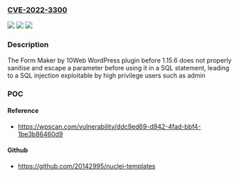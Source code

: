 ### [CVE-2022-3300](https://cve.mitre.org/cgi-bin/cvename.cgi?name=CVE-2022-3300)
![](https://img.shields.io/static/v1?label=Product&message=Form%20Maker%20by%2010Web%20%E2%80%93%20Mobile-Friendly%20Drag%20%26%20Drop%20Contact%20Form%20Builder&color=blue)
![](https://img.shields.io/static/v1?label=Version&message=1.15.6%3C%201.15.6%20&color=brighgreen)
![](https://img.shields.io/static/v1?label=Vulnerability&message=CWE-89%20SQL%20Injection&color=brighgreen)

### Description

The Form Maker by 10Web WordPress plugin before 1.15.6 does not properly sanitise and escape a parameter before using it in a SQL statement, leading to a SQL injection exploitable by high privilege users such as admin

### POC

#### Reference
- https://wpscan.com/vulnerability/ddc9ed69-d942-4fad-bbf4-1be3b86460d9

#### Github
- https://github.com/20142995/nuclei-templates


